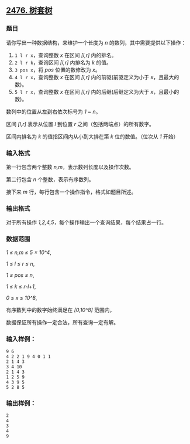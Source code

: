 ## [2476. 树套树](https://www.acwing.com/problem/content/2478/)

### 题目

请你写出一种数据结构，来维护一个长度为 *n* 的数列，其中需要提供以下操作：

1. `1 l r x`，查询整数 *x* 在区间 *[l,r]* 内的排名。
2. `2 l r k`，查询区间 *[l,r]* 内排名为 *k* 的值。
3. `3 pos x`，将 *pos* 位置的数修改为 *x*。
4. `4 l r x`，查询整数 *x* 在区间 *[l,r]* 内的前驱(前驱定义为小于 *x*，且最大的数)。
5. `5 l r x`，查询整数 *x* 在区间 *[l,r]* 内的后继(后继定义为大于 *x*，且最小的数)。

数列中的位置从左到右依次标号为 *1 ~ n*。

区间 *[l,r]* 表示从位置 *l* 到位置 *r* 之间（包括两端点）的所有数字。

区间内排名为 *k* 的值指区间内从小到大排在第 *k* 位的数值。（位次从 *1* 开始）

### 输入格式

第一行包含两个整数 *n,m*，表示数列长度以及操作次数。

第二行包含 *n* 个整数，表示有序数列。

接下来 *m* 行，每行包含一个操作指令，格式如题目所述。

### 输出格式

对于所有操作 *1,2,4,5*，每个操作输出一个查询结果，每个结果占一行。

### 数据范围

*1 ≤ n,m ≤ 5 × 10^4*,

*1 ≤ l ≤ r ≤ n*,

*1 ≤ pos ≤ n*,

*1 ≤ k ≤ r-l+1*,

*0 ≤ x ≤ 10^8*,

有序数列中的数字始终满足在 *[0,10^8]* 范围内，

数据保证所有操作一定合法，所有查询一定有解。

### 输入样例：

```
9 6
4 2 2 1 9 4 0 1 1
2 1 4 3
3 4 10
2 1 4 3
1 2 5 9
4 3 9 5
5 2 8 5
```

### 输出样例：

```
2
4
3
4
9
```

